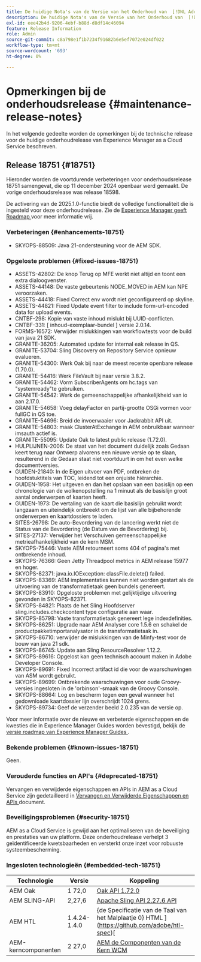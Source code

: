 ```yaml
---
title: De huidige Nota's van de Versie van het Onderhoud van  [!DNL Adobe Experience Manager]  as a Cloud Service.
description: De huidige Nota's van de Versie van het Onderhoud van  [!DNL Adobe Experience Manager]  as a Cloud Service.
exl-id: eee42b4d-9206-4ebf-b88d-d8df14c46094
feature: Release Information
role: Admin
source-git-commit: c8a798e1f1b7234f91682b6e5ef7072e024df022
workflow-type: tm+mt
source-wordcount: '693'
ht-degree: 0%

---
```



# Opmerkingen bij de onderhoudsrelease {#maintenance-release-notes}

In het volgende gedeelte worden de opmerkingen bij de technische release voor de huidige onderhoudrelease van Experience Manager as a Cloud Service beschreven.

## Release 18751 {#18751}

Hieronder worden de voortdurende verbeteringen voor onderhoudsrelease 18751 samengevat, die op 11 december 2024 openbaar werd gemaakt. De vorige onderhoudsrelease was release 18598.

De activering van de 2025.1.0-functie biedt de volledige functionaliteit die is ingesteld voor deze onderhoudrelease. Zie de [ Experience Manager geeft Roadmap ](https://experienceleague.adobe.com/en/docs/experience-manager-release-information/aem-release-updates/update-releases-roadmap) voor meer informatie vrij.

### Verbeteringen {#enhancements-18751}

* SKYOPS-88509: Java 21-ondersteuning voor de AEM SDK.

### Opgeloste problemen {#fixed-issues-18751}

* ASSETS-42802: De knop Terug op MFE werkt niet altijd en toont een extra dialoogvenster.
* ASSETS-44148: De vaste gebeurtenis NODE_MOVED in AEM kan NPE veroorzaken.
* ASSETS-44418: Fixed Correct env wordt niet geconfigureerd op skyline.
* ASSETS-44821: Fixed Update event filter to include form-url-encoded data for upload events.
* CNTBF-298: Kopie van vaste inhoud mislukt bij UUID-conflicten.
* CNTBF-331: [ inhoud-exemplaar-bundel ] versie 2.0.14.
* FORMS-16572: Verwijder mislukkingen van workflowtests voor de build van java 21 SDK.
* GRANITE-36205: Automated update for internal eak release in QS.
* GRANITE-53704: Sling Discovery on Repository Service opnieuw evalueren.
* GRANITE-54300: Werk Oak bij naar de meest recente openbare release (1.70.0).
* GRANITE-54416: Werk FileVault bij naar versie 3.8.2.
* GRANITE-54462: Vorm SubscriberAgents om hc.tags van &quot;systemready&quot;te gebruiken.
* GRANITE-54542: Werk de gemeenschappelijke afhankelijkheid van io aan 2.17.0.
* GRANITE-54658: Voeg delayFactor en partij-grootte OSGi vormen voor fullGC in QS toe.
* GRANITE-54696: Breid de invoerwaaier voor Jackrabbit API uit.
* GRANITE-54803: maak ClusterAtExchange in AEM onbruikbaar wanneer imsauth actief is.
* GRANITE-55095: Update Oak to latest public release (1.72.0).
* HULPLIJNEN-2006: De staat van het document duidelijk zoals Gedaan keert terug naar Ontwerp alvorens een nieuwe versie op te slaan, resulterend in de Gedaan staat niet voortduurt in om het even welke documentversies.
* GUIDEN-21840: In de Eigen uitvoer van PDF, ontbreken de hoofdstuktitels van TOC, leidend tot een onjuiste hiërarchie.
* GUIDEN-1958: Het uitgeven en dan het opslaan van een basislijn op een chronologie van de wolkenopstelling na 1 minuut als de basislijn groot aantal onderwerpen of kaarten heeft.
* GUIDEN-1973: De vertaling van de kaart die basislijn gebruikt wordt langzaam en uiteindelijk ontbreekt om de lijst van alle bijbehorende onderwerpen en kaartdossiers te laden.
* SITES-26798: De auto-Bevordering van de lancering werkt niet de Status van de Bevordering (de Datum van de Bevordering) bij.
* SITES-27137: Verwijder het Verschuiven gemeenschappelijke metrieafhankelijkheid van de kern MSM.
* SKYOPS-75446: Vaste AEM retourneert soms 404 of pagina&#39;s met ontbrekende inhoud.
* SKYOPS-76366: Geen Jetty Threadpool metrics in AEM release 15977 en hoger.
* SKYOPS-82371: java.io.IOException: classFile.delete() failed.
* SKYOPS-83369: AEM implementaties kunnen niet worden gestart als de uitvoering van de transformatietaak geen bundels genereert.
* SKYOPS-83910: Opgeloste problemen met gelijktijdige uitvoering gevonden in SKYOPS-82371.
* SKYOPS-84821: Plaats de het Sling Hoofdserver sling.includes.checkcontent type configuratie aan waar.
* SKYOPS-85798: Vaste transformatietaak genereert lege indexdefinities.
* SKYOPS-86251: Upgrade naar AEM Analyser core 1.5.6 en schakel de productpakketimportanalysator in de transformatietaak in.
* SKYOPS-86710: verwijder de mislukkingen van de Minfy-test voor de bouw van java 21 sdk.
* SKYOPS-86745: Update aan Sling ResourceResolver 1.12.2.
* SKYOPS-89616: Opgelost kan geen technisch account maken in Adobe Developer Console.
* SKYOPS-89691: Fixed Incorrect artifact id die voor de waarschuwingen van ASM wordt gebruikt.
* SKYOPS-89699: Ontbrekende waarschuwingen voor oude Groovy-versies ingesloten in de &#39;orbinson&#39;-smaak van de Groovy Console.
* SKYOPS-88664: Log en bescherm tegen een geval wanneer het gedownloade kaartdossier lijn overschrijdt 1024 grens.
* SKYOPS-89734: Geef de verzender beeld 2.0.235 van de versie op.

Voor meer informatie over de nieuwe en verbeterde eigenschappen en de kwesties die in Experience Manager Guides worden bevestigd, bekijk de [ versie roadmap van Experience Manager Guides ](https://experienceleague.adobe.com/en/docs/experience-manager-guides/using/release-info/aem-guides-releases-roadmap).

### Bekende problemen {#known-issues-18751}

Geen.

### Verouderde functies en API&#39;s {#deprecated-18751}

Vervangen en verwijderde eigenschappen en APIs in AEM as a Cloud Service zijn gedetailleerd in [ Vervangen en Verwijderde Eigenschappen en APIs ](/help/release-notes/deprecated-removed-features.md) document.

### Beveiligingsproblemen {#security-18751}

AEM as a Cloud Service is gewijd aan het optimaliseren van de beveiliging en prestaties van uw platform. Deze onderhoudrelease verhelpt 3 geïdentificeerde kwetsbaarheden en versterkt onze inzet voor robuuste systeembescherming.

### Ingesloten technologieën {#embedded-tech-18751}

| Technologie | Versie | Koppeling |
|---|---|---|
| AEM Oak | 1 72,0 | [ Oak API 1.72.0 ](https://www.javadoc.io/doc/org.apache.jackrabbit/oak-api/1.72.0/index.html) |
| AEM SLING-API | 2,27,6 | [ Apache Sling API 2.27.6 API ](https://www.javadoc.io/doc/org.apache.sling/org.apache.sling.api/latest/index.html) |
| AEM HTL | 1.4.24-1.4.0 | {de Specificatie van de Taal van het Malplaatje 0} HTML ](https://github.com/adobe/htl-spec)[ |
| AEM-kerncomponenten | 2 27,0 | [ AEM de Componenten van de Kern WCM ](https://github.com/adobe/aem-core-wcm-components) |
